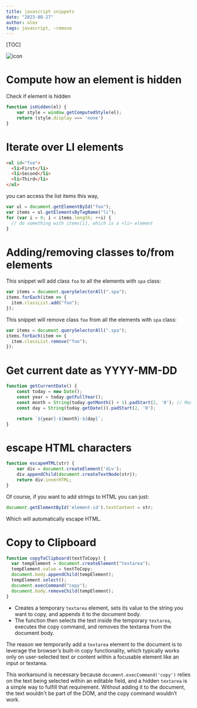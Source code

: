 ```yaml
---
title: javascript snippets
date: "2023-08-27"
author: alex
tags: javascript, ~remove
---
```

[TOC]

![icon]({static}/images/2024/js-icon.png)

# Compute how an element is hidden


Check if element is hidden

```javascript
function isHidden(el) {
    var style = window.getComputedStyle(el);
    return (style.display === 'none')
}
```

# Iterate over LI elements

```html
<ul id="foo">
  <li>First</li>
  <li>Second</li>
  <li>Third</li>
</ul>
```

you can access the list items this way,

```javascript
var ul = document.getElementById("foo");
var items = ul.getElementsByTagName("li");
for (var i = 0; i < items.length; ++i) {
  // do something with items[i], which is a <li> element
}
```

# Adding/removing classes to/from elements

This snippet will add class `foo` to all the elements with `spa` class:

```javascript
var items = document.querySelectorAll(".spa");
items.forEach(item => {
  item.classList.add("foo");
});
```

This snippet will remove class `foo` from all the elements with `spa` class:

```javascript
var items = document.querySelectorAll(".spa");
items.forEach(item => {
  item.classList.remove("foo");
});
```

# Get current date as YYYY-MM-DD

```javascript
function getCurrentDate() {
    const today = new Date();
    const year = today.getFullYear();
    const month = String(today.getMonth() + 1).padStart(2, '0'); // Months are zero-based
    const day = String(today.getDate()).padStart(2, '0');

    return `${year}-${month}-${day}`;
}
```

# escape HTML characters

```javascript
function escapeHTML(str) {
    var div = document.createElement('div');
    div.appendChild(document.createTextNode(str));
    return div.innerHTML;
}
```

Of course, if you want to add strings to HTML you can just:

```javascript
document.getElementById('element-id').textContent = str;
```

Which will automatically escape HTML.

# Copy to Clipboard

```javascript
function copyToClipboard(textToCopy) {
  var tempElement = document.createElement("textarea");
  tempElement.value = textToCopy;
  document.body.appendChild(tempElement);
  tempElement.select();
  document.execCommand("copy");
  document.body.removeChild(tempElement);
}
```

* Creates a temporary `textarea` element, sets its value to the string you want to copy,
  and appends it to the document body.
* The function then selects the text inside the temporary `textarea`, executes the copy
  command, and removes the textarea from the document body.

The reason we temporarily add a `textarea` element to the document is to leverage the
browser’s built-in copy functionality, which typically works only on user-selected text
or content within a focusable element like an input or textarea. 

This workaround is necessary because `document.execCommand('copy')` relies on the text
being selected within an editable field, and a hidden `textarea` is a simple way to
fulfill that requirement. Without adding it to the document, the text wouldn't be
part of the DOM, and the copy command wouldn’t work.

